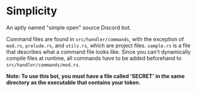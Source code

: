 # Simplicity


An aptly named "simple open" source Discord bot.

Command files are found in `src/handler/commands`, with the exception of `mod.rs`, `prelude.rs`, and `utils.rs`, which are project files.  `sample.rs` is a file that describes what a command file looks like.  Since you can't dynamically compile files at runtime, all commands have to be added beforehand to `src/handler/commands/mod.rs`.

**Note: To use this bot, you must have a file called 'SECRET' in the same directory as the executable that contains your token.**